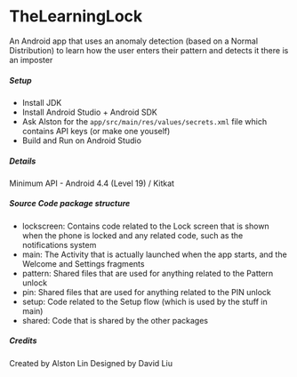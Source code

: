 # TheLearningLock
An Android app that uses an anomaly detection (based on a Normal Distribution) to learn how the user enters their pattern and detects it there is an imposter

##### Setup
- Install JDK
- Install Android Studio + Android SDK
- Ask Alston for the `app/src/main/res/values/secrets.xml` file which contains API keys (or make one youself)
- Build and Run on Android Studio

##### Details 
Minimum API - Android 4.4 (Level 19) / Kitkat

##### Source Code package structure
- lockscreen: Contains code related to the Lock screen that is shown when the phone is locked and any related code, such as the notifications system
- main: The Activity that is actually launched when the app starts, and the Welcome and Settings fragments
- pattern: Shared files that are used for anything related to the Pattern unlock
- pin: Shared files that are used for anything related to the PIN unlock
- setup: Code related to the Setup flow (which is used by the stuff in main)
- shared: Code that is shared by the other packages

##### Credits
Created by Alston Lin
Designed by David Liu
